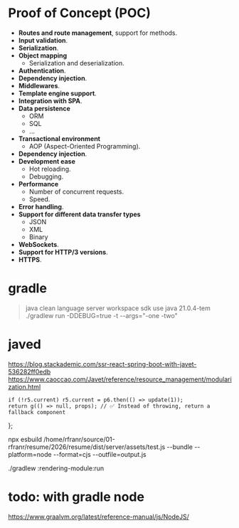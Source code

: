 # Proof of Concept (POC)

- **Routes and route management**, support for methods.
- **Input validation**.
- **Serialization**.
- **Object mapping**
  - Serialization and deserialization.
- **Authentication**.
- **Dependency injection**.
- **Middlewares**.
- **Template engine support**.
- **Integration with SPA**.
- **Data persistence**
  - ORM
  - SQL
  - ...
- **Transactional environment**
  - AOP (Aspect-Oriented Programming).
- **Dependency injection**.
- **Development ease**
  - Hot reloading.
  - Debugging.
- **Performance**
  - Number of concurrent requests.
  - Speed.
- **Error handling**.
- **Support for different data transfer types**
  - JSON
  - XML
  - Binary
- **WebSockets**.
- **Support for HTTP/3 versions**.
- **HTTPS**.



# gradle
>java clean language server workspace
sdk use java 21.0.4-tem
./gradlew run -DDEBUG=true -t --args="-one -two"

# javed
https://blog.stackademic.com/ssr-react-spring-boot-with-javet-536282ff0edb
https://www.caoccao.com/Javet/reference/resource_management/modularization.html

    if (!r5.current) r5.current = p6.then(() => update(1));
    return g(() => null, props); // ✅ Instead of throwing, return a fallback component
  };



npx esbuild /home/rfranr/source/01-rfranr/resume/2026/resume/dist/server/assets/test.js   --bundle   --platform=node   --format=cjs   --outfile=output.js


./gradlew :rendering-module:run


# todo: with gradle node
https://www.graalvm.org/latest/reference-manual/js/NodeJS/

